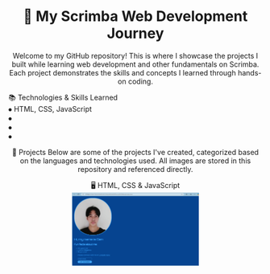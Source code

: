 <h1 align="center">🚀 My Scrimba Web Development Journey</h1>
<p align="center">Welcome to my GitHub repository! This is where I showcase the projects I built while learning web development and other fundamentals on Scrimba. Each project demonstrates the skills and concepts I learned through hands-on coding.</p>

📚 Technologies & Skills Learned <br>
⦁ HTML, CSS, JavaScript <br>
⦁ <br>
⦁ <br>
⦁ <br>

<div align="center">🌟 Projects
Below are some of the projects I've created, categorized based on the languages and technologies used. All images are stored in this repository and referenced directly. 

🖥️ HTML, CSS & JavaScript <br>
<img src="Scrimba/HTML AND CSS/assets/images/HTML-CSS/Personal-Website.png" alt="Personal Website Image" width="50%">

</div>
